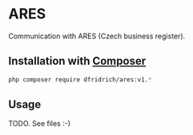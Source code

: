 # ARES

Communication with ARES (Czech business register).

Installation with [Composer](https://getcomposer.org/)
-----------------------------------------------------

``` sh
php composer require dfridrich/ares:v1.*
```

Usage
-----

TODO. See files :-)